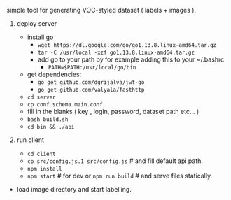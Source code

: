 simple tool for generating VOC-styled dataset ( labels + images ).

1. deploy server
   - install go
      - `wget https://dl.google.com/go/go1.13.8.linux-amd64.tar.gz`
      - `tar -C /usr/local -xzf go1.13.8.linux-amd64.tar.gz`
      - add go to your path by for example adding this to your ~/.bashrc
          - `PATH=$PATH:/usr/local/go/bin`
   - get dependencies:
      - `go get github.com/dgrijalva/jwt-go`
      - `go get github.com/valyala/fasthttp`
   - `cd server`
   - `cp conf.schema main.conf`
   - fill in the blanks ( key , login, password, dataset path etc... )
   - `bash build.sh`
   - `cd bin && ./api`

2. run client
   - `cd client`
   - `cp src/config.js.1 src/config.js`  # and fill default api path.
   - `npm install`
   - `npm start` # for dev 
      or 
     `npm run build` # and serve files statically.

- load image directory and start labelling.